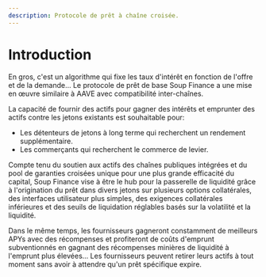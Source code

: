 ```yaml
---
description: Protocole de prêt à chaîne croisée.
---
```


# Introduction

En gros, c'est un algorithme qui fixe les taux d'intérêt en fonction de l'offre et de la demande... Le protocole de prêt de base Soup Finance a une mise en œuvre similaire à AAVE avec compatibilité inter-chaînes.

La capacité de fournir des actifs pour gagner des intérêts et emprunter des actifs contre les jetons existants est souhaitable pour:

* Les détenteurs de jetons à long terme qui recherchent un rendement supplémentaire.
* Les commerçants qui recherchent le commerce de levier.

Compte tenu du soutien aux actifs des chaînes publiques intégrées et du pool de garanties croisées unique pour une plus grande efficacité du capital, Soup Finance vise à être le hub pour la passerelle de liquidité grâce à l'origination du prêt dans divers jetons sur plusieurs options collatérales, des interfaces utilisateur plus simples, des exigences collatérales inférieures et des seuils de liquidation réglables basés sur la volatilité et la liquidité.

Dans le même temps, les fournisseurs gagneront constamment de meilleurs APYs avec des récompenses et profiteront de coûts d'emprunt subventionnés en gagnant des récompenses minières de liquidité à l'emprunt plus élevées... Les fournisseurs peuvent retirer leurs actifs à tout moment sans avoir à attendre qu'un prêt spécifique expire.
